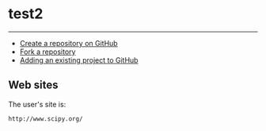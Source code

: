 test2
================

--------------------------
- [Create a repository on GitHub](https://help.github.com/articles/create-a-repo/)
- [Fork a repository](https://help.github.com/articles/fork-a-repo/)
- [Adding an existing project to GitHub](https://help.github.com/articles/adding-an-existing-project-to-github-using-the-command-line/)



Web sites
---------

The user's site is:

    http://www.scipy.org/
